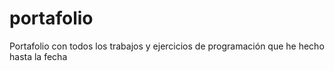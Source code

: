 # portafolio
Portafolio con todos los trabajos y ejercicios de programación que he hecho hasta la fecha
